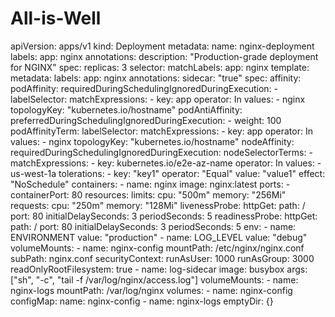 # All-is-Well
apiVersion: apps/v1
kind: Deployment
metadata:
  name: nginx-deployment
  labels:
    app: nginx
  annotations:
    description: "Production-grade deployment for NGINX"
spec:
  replicas: 3
  selector:
    matchLabels:
      app: nginx
  template:
    metadata:
      labels:
        app: nginx
      annotations:
        sidecar: "true"
    spec:
      affinity:
        podAffinity:
          requiredDuringSchedulingIgnoredDuringExecution:
            - labelSelector:
                matchExpressions:
                  - key: app
                    operator: In
                    values:
                      - nginx
              topologyKey: "kubernetes.io/hostname"
        podAntiAffinity:
          preferredDuringSchedulingIgnoredDuringExecution:
            - weight: 100
              podAffinityTerm:
                labelSelector:
                  matchExpressions:
                    - key: app
                      operator: In
                      values:
                        - nginx
                topologyKey: "kubernetes.io/hostname"
        nodeAffinity:
          requiredDuringSchedulingIgnoredDuringExecution:
            nodeSelectorTerms:
              - matchExpressions:
                  - key: kubernetes.io/e2e-az-name
                    operator: In
                    values:
                      - us-west-1a
      tolerations:
        - key: "key1"
          operator: "Equal"
          value: "value1"
          effect: "NoSchedule"
      containers:
        - name: nginx
          image: nginx:latest
          ports:
            - containerPort: 80
          resources:
            limits:
              cpu: "500m"
              memory: "256Mi"
            requests:
              cpu: "250m"
              memory: "128Mi"
          livenessProbe:
            httpGet:
              path: /
              port: 80
            initialDelaySeconds: 3
            periodSeconds: 5
          readinessProbe:
            httpGet:
              path: /
              port: 80
            initialDelaySeconds: 3
            periodSeconds: 5
          env:
            - name: ENVIRONMENT
              value: "production"
            - name: LOG_LEVEL
              value: "debug"
          volumeMounts:
            - name: nginx-config
              mountPath: /etc/nginx/nginx.conf
              subPath: nginx.conf
          securityContext:
            runAsUser: 1000
            runAsGroup: 3000
            readOnlyRootFilesystem: true
        - name: log-sidecar
          image: busybox
          args: ["sh", "-c", "tail -f /var/log/nginx/access.log"]
          volumeMounts:
            - name: nginx-logs
              mountPath: /var/log/nginx
      volumes:
        - name: nginx-config
          configMap:
            name: nginx-config
        - name: nginx-logs
          emptyDir: {}